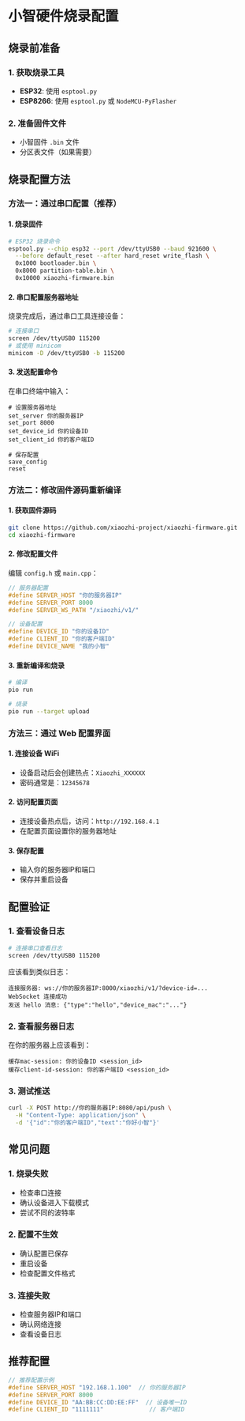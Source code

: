 # 小智硬件烧录配置

## 烧录前准备

### 1. 获取烧录工具
- **ESP32**: 使用 `esptool.py`
- **ESP8266**: 使用 `esptool.py` 或 `NodeMCU-PyFlasher`

### 2. 准备固件文件
- 小智固件 `.bin` 文件
- 分区表文件（如果需要）

## 烧录配置方法

### 方法一：通过串口配置（推荐）

#### 1. 烧录固件
```bash
# ESP32 烧录命令
esptool.py --chip esp32 --port /dev/ttyUSB0 --baud 921600 \
  --before default_reset --after hard_reset write_flash \
  0x1000 bootloader.bin \
  0x8000 partition-table.bin \
  0x10000 xiaozhi-firmware.bin
```

#### 2. 串口配置服务器地址
烧录完成后，通过串口工具连接设备：

```bash
# 连接串口
screen /dev/ttyUSB0 115200
# 或使用 minicom
minicom -D /dev/ttyUSB0 -b 115200
```

#### 3. 发送配置命令
在串口终端中输入：

```
# 设置服务器地址
set_server 你的服务器IP
set_port 8000
set_device_id 你的设备ID
set_client_id 你的客户端ID

# 保存配置
save_config
reset
```

### 方法二：修改固件源码重新编译

#### 1. 获取固件源码
```bash
git clone https://github.com/xiaozhi-project/xiaozhi-firmware.git
cd xiaozhi-firmware
```

#### 2. 修改配置文件
编辑 `config.h` 或 `main.cpp`：

```cpp
// 服务器配置
#define SERVER_HOST "你的服务器IP"
#define SERVER_PORT 8000
#define SERVER_WS_PATH "/xiaozhi/v1/"

// 设备配置
#define DEVICE_ID "你的设备ID"
#define CLIENT_ID "你的客户端ID"
#define DEVICE_NAME "我的小智"
```

#### 3. 重新编译和烧录
```bash
# 编译
pio run

# 烧录
pio run --target upload
```

### 方法三：通过 Web 配置界面

#### 1. 连接设备 WiFi
- 设备启动后会创建热点：`Xiaozhi_XXXXXX`
- 密码通常是：`12345678`

#### 2. 访问配置页面
- 连接设备热点后，访问：`http://192.168.4.1`
- 在配置页面设置你的服务器地址

#### 3. 保存配置
- 输入你的服务器IP和端口
- 保存并重启设备

## 配置验证

### 1. 查看设备日志
```bash
# 连接串口查看日志
screen /dev/ttyUSB0 115200
```

应该看到类似日志：
```
连接服务器: ws://你的服务器IP:8000/xiaozhi/v1/?device-id=...
WebSocket 连接成功
发送 hello 消息: {"type":"hello","device_mac":"..."}
```

### 2. 查看服务器日志
在你的服务器上应该看到：
```
缓存mac-session: 你的设备ID <session_id>
缓存client-id-session: 你的客户端ID <session_id>
```

### 3. 测试推送
```bash
curl -X POST http://你的服务器IP:8080/api/push \
  -H "Content-Type: application/json" \
  -d '{"id":"你的客户端ID","text":"你好小智"}'
```

## 常见问题

### 1. 烧录失败
- 检查串口连接
- 确认设备进入下载模式
- 尝试不同的波特率

### 2. 配置不生效
- 确认配置已保存
- 重启设备
- 检查配置文件格式

### 3. 连接失败
- 检查服务器IP和端口
- 确认网络连接
- 查看设备日志

## 推荐配置

```cpp
// 推荐配置示例
#define SERVER_HOST "192.168.1.100"  // 你的服务器IP
#define SERVER_PORT 8000
#define DEVICE_ID "AA:BB:CC:DD:EE:FF"  // 设备唯一ID
#define CLIENT_ID "1111111"             // 客户端ID
``` 